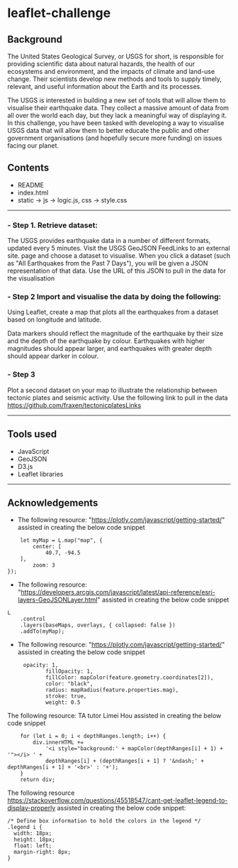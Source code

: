 # leaflet-challenge

## Background
The United States Geological Survey, or USGS for short, is responsible for providing scientific data about natural hazards, the health of our ecosystems and environment, and the impacts of climate and land-use change. Their scientists develop new methods and tools to supply timely, relevant, and useful information about the Earth and its processes.

The USGS is interested in building a new set of tools that will allow them to visualise their earthquake data. They collect a massive amount of data from all over the world each day, but they lack a meaningful way of displaying it. In this challenge, you have been tasked with developing a way to visualise USGS data that will allow them to better educate the public and other government organisations (and hopefully secure more funding) on issues facing our planet.

## Contents
- README
- index.html
- static -> js -> logic.js, css -> style.css
***
### - Step 1. Retrieve dataset:

The USGS provides earthquake data in a number of different formats, updated every 5 minutes. Visit the USGS GeoJSON FeedLinks to an external site. page and choose a dataset to visualise.
When you click a dataset (such as "All Earthquakes from the Past 7 Days"), you will be given a JSON representation of that data. Use the URL of this JSON to pull in the data for the visualisation


### - Step 2 Import and visualise the data by doing the following:

Using Leaflet, create a map that plots all the earthquakes from a dataset based on longitude and latitude.

Data markers should reflect the magnitude of the earthquake by their size and the depth of the earthquake by colour. Earthquakes with higher magnitudes should appear larger, and earthquakes with greater depth should appear darker in colour.

### - Step 3
Plot a second dataset on your map to illustrate the relationship between tectonic plates and seismic activity. Use the following link to pull in the data https://github.com/fraxen/tectonicplatesLinks 
***

## Tools used
- JavaScript
- GeoJSON
- D3.js
- Leaflet libraries


***
## Acknowledgements
- The following resource: "https://plotly.com/javascript/getting-started/" assisted in creating the below code snippet
```
    let myMap = L.map("map", {
        center: [
            40.7, -94.5
    ],
        zoom: 3
});
```

- The following resource: "https://developers.arcgis.com/javascript/latest/api-reference/esri-layers-GeoJSONLayer.html" assisted in creating the below code snippet
```
L
    .control
    .layers(baseMaps, overlays, { collapsed: false })
    .addTo(myMap);
```

- The following resource: "https://plotly.com/javascript/getting-started/" assisted in creating the below code snippet
```
     opacity: 1,
            fillOpacity: 1,
            fillColor: mapColor(feature.geometry.coordinates[2]),
            color: "black",
            radius: mapRadius(feature.properties.mag),
            stroke: true,
            weight: 0.5
```


The following resource: TA tutor Limei Hou assisted in creating the below code snippet

```
    for (let i = 0; i < depthRanges.length; i++) {
        div.innerHTML +=
            '<i style="background:' + mapColor(depthRanges[i] + 1) + '"></i> ' +
            depthRanges[i] + (depthRanges[i + 1] ? '&ndash;' + depthRanges[i + 1] + '<br>' : '+');
    }
    return div;
```
  
The following resource https://stackoverflow.com/questions/45518547/cant-get-leaflet-legend-to-display-properly assisted in creating the below code snippet:
```
/* Define box information to hold the colors in the legend */
.legend i {
  width: 18px;
  height: 18px;
  float: left;
  margin-right: 8px;
}
```